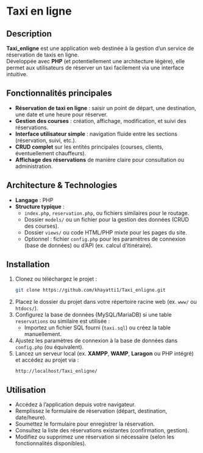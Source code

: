 # Taxi en ligne

##  Description
**Taxi_enligne** est une application web destinée à la gestion d’un service de réservation de taxis en ligne.  
Développée avec **PHP** (et potentiellement une architecture légère), elle permet aux utilisateurs de réserver un taxi facilement via une interface intuitive.

## Fonctionnalités principales
- **Réservation de taxi en ligne** : saisir un point de départ, une destination, une date et une heure pour réserver.
- **Gestion des courses** : création, affichage, modification, et suivi des réservations.
- **Interface utilisateur simple** : navigation fluide entre les sections (réservation, suivi, etc.).
- **CRUD complet** sur les entités principales (courses, clients, éventuellement chauffeurs).
- **Affichage des réservations** de manière claire pour consultation ou administration.

## Architecture & Technologies
- **Langage** : PHP  
- **Structure typique** :
  - `index.php`, `reservation.php`, ou fichiers similaires pour le routage.
  - Dossier `models/` ou un fichier pour la gestion des données (CRUD des courses).
  - Dossier `views/` ou code HTML/PHP mixte pour les pages du site.
  - Optionnel : fichier `config.php` pour les paramètres de connexion (base de données) ou d’API (ex. calcul d’itinéraire).

## Installation
1. Clonez ou téléchargez le projet :
    ```bash
    git clone https://github.com/khayatti1/Taxi_enligne.git
    ```
2. Placez le dossier du projet dans votre répertoire racine web (ex. `www/` ou `htdocs/`).
3. Configurez la base de données (MySQL/MariaDB) si une table `reservations` ou similaire est utilisée :
   - Importez un fichier SQL fourni (`taxi.sql`) ou créez la table manuellement.
4. Ajustez les paramètres de connexion à la base de données dans `config.php` (ou équivalent).
5. Lancez un serveur local (ex. **XAMPP**, **WAMP**, **Laragon** ou PHP intégré) et accédez au projet via :
    ```
    http://localhost/Taxi_enligne/
    ```

## Utilisation
- Accédez à l’application depuis votre navigateur.
- Remplissez le formulaire de réservation (départ, destination, date/heure).
- Soumettez le formulaire pour enregistrer la réservation.
- Consultez la liste des réservations existantes (confirmation, gestion).
- Modifiez ou supprimez une réservation si nécessaire (selon les fonctionnalités disponibles).

